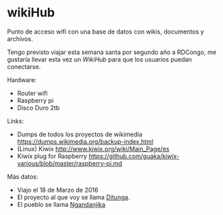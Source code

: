 # wikiHub
Punto de acceso wifi con una base de datos con wikis, documentos y archivos.

Tengo previsto viajar esta semana santa por segundo año a RDCongo, me gustaría llevar esta vez un *WikiHub* para que los usuarios puedan conectarse.

Hardware:
 * Router wifi
 * Raspberry pi
 * Disco Duro 2tb

Links:
 * Dumps de todos los proyectos de wikimedia https://dumps.wikimedia.org/backup-index.html
 * (Linux) Kiwix http://www.kiwix.org/wiki/Main_Page/es
 * Kiwix plug for Raspberry https://github.com/guaka/kiwix-various/blob/master/raspberry-pi.md


Más datos:
 * Viajo el 18 de Marzo de 2016
 * El proyecto al que voy se llama [Ditunga](http://www.ditunga.org/es/homesp/).
 * El pueblo se llama [Ngandanjika](https://www.google.es/maps/@-6.7361275,23.9137754,13z)
 

